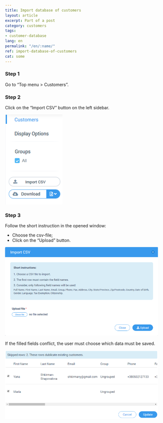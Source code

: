 ```yaml
---
title: Import database of customers
layout: article
excerpt: Part of a post
category: customers
tags:
- customer-database
lang: en
permalink: "/en/:name/"
ref: import-database-of-customers
cat: some
---
```


### **Step 1**

Go to “Top menu > Customers”.

### **Step 2**

Click on the “Import CSV” button on the left sidebar.

![Import_database_of_customers1](/assets/images/import_database_of_customers1.png)

### **Step 3**

Follow the short instruction in the opened window:
- Choose the csv-file;
- Click on the “Upload” button.

![Import_database_of_customers2](/assets/images/import_database_of_customers2.png)

If the filled fields conflict, the user must choose which data must be saved.

![Import_database_of_customers3](/assets/images/import_database_of_customers3.png)
